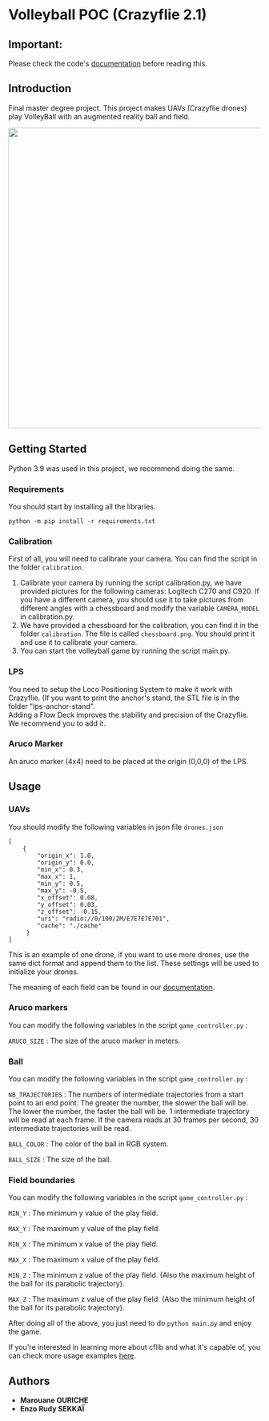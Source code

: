 # Volleyball POC (Crazyflie 2.1)

## Important:

Please check the code's [documentation](https://marouone.github.io/index.html) before reading this.

## Introduction

Final master degree project. This project makes UAVs (Crazyflie drones) play VolleyBall with an augmented reality ball and field.
<p align="center">
<img src="https://github.com/EnzoRudySEKKAI/PFECam/blob/main/gif/2drone_ex00002054_AdobeExpress.gif" width="600">
</p>

## Getting Started

Python 3.9 was used in this project, we recommend doing the same.

### Requirements
You should start by installing all the libraries.

```
python -m pip install -r requirements.txt
```

### Calibration

First of all, you will need to calibrate your camera. You can find the script in the folder ```calibration```.

1. Calibrate your camera by running the script calibration.py, we have provided pictures for the following cameras: Logitech C270 and C920. If you have a different camera, you should use it to take pictures from different angles with a chessboard and modify the variable ```CAMERA_MODEL``` in calibration.py.
2. We have provided a chessboard for the calibration, you can find it in the folder ```calibration```. The file is called ```chessboard.png```. You should print it and use it to calibrate your camera.
3. You can start the volleyball game by running the script main.py.

### LPS

You need to setup the Loco Positioning System to make it work with Crazyflie. (If you want to print the anchor's stand, the STL file is in the folder "lps-anchor-stand". \
Adding a Flow Deck improves the stability and precision of the Crazyflie. We recommend you to add it.

### Aruco Marker

An aruco marker (4x4) need to be placed at the origin (0,0,0) of the LPS.

## Usage

### UAVs
You should modify the following variables in json file ```drones.json```
```
[
    {
        "origin_x": 1.0,
        "origin_y": 0.0,
        "min_x": 0.3,
        "max_x": 1,
        "min_y": 0.5,
        "max_y": -0.5,
        "x_offset": 0.08,
        "y_offset": 0.03,
        "z_offset": -0.15,
        "uri": "radio://0/100/2M/E7E7E7E701",
        "cache": "./cache"
     }
]
```

This is an example of one drone, if you want to use more drones, use the same dict format and append them to the list.
These settings will be used to initialize your drones.

The meaning of each field can be found in our [documentation](https://marouone.github.io/index.html).

### Aruco markers

You can modify the following variables in the script ```game_controller.py``` :

```ARUCO_SIZE``` : The size of the aruco marker in meters.

### Ball
You can modify the following variables in the script ```game_controller.py``` :

```NB_TRAJECTORIES``` : The numbers of intermediate trajectories from a start point to an end point. 
The greater the number, the slower the ball will be. The lower the number, the faster the ball will be.
1 intermediate trajectory will be read at each frame. If the camera reads at 30 frames per second, 
30 intermediate trajectories will be read.

```BALL_COLOR``` : The color of the ball in RGB system.

```BALL_SIZE``` : The size of the ball.

### Field boundaries
You can modify the following variables in the script ```game_controller.py``` :

```MIN_Y``` : The minimum y value of the play field.

```MAX_Y``` : The maximum y value of the play field.

```MIN_X``` : The minimum x value of the play field.

```MAX_X``` : The maximum x value of the play field.

```MIN_Z``` : The minimum z value of the play field. (Also the maximum height of the ball for its parabolic trajectory).

```MAX_Z``` : The maximum z value of the play field. (Also the minimum height of the ball for its parabolic trajectory).

After doing all of the above, you just need to do ```python main.py``` and enjoy the game.

If you're interested in learning more about cflib and what it's capable of, you can check more usage examples [here](https://github.com/bitcraze/crazyflie-lib-python/tree/master/examples).

## Authors

* **Marouane OURICHE**
* **Enzo Rudy SEKKAÏ**
